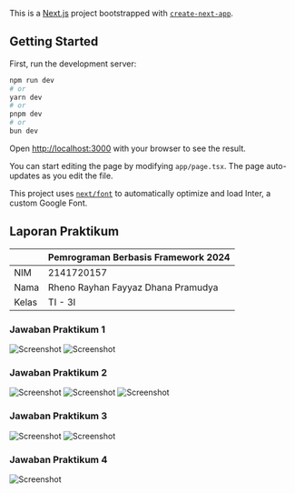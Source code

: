 This is a [Next.js](https://nextjs.org/) project bootstrapped with [`create-next-app`](https://github.com/vercel/next.js/tree/canary/packages/create-next-app).

## Getting Started

First, run the development server:

```bash
npm run dev
# or
yarn dev
# or
pnpm dev
# or
bun dev
```

Open [http://localhost:3000](http://localhost:3000) with your browser to see the result.

You can start editing the page by modifying `app/page.tsx`. The page auto-updates as you edit the file.

This project uses [`next/font`](https://nextjs.org/docs/basic-features/font-optimization) to automatically optimize and load Inter, a custom Google Font.

## Laporan Praktikum

|  | Pemrograman Berbasis Framework 2024 |
|--|--|
| NIM |  2141720157|
| Nama |  Rheno Rayhan Fayyaz Dhana Pramudya |
| Kelas | TI - 3I |


### Jawaban Praktikum 1
![Screenshot](assets/1.1.png)
![Screenshot](assets/1.2.png)

### Jawaban Praktikum 2
![Screenshot](assets/2.1.png)
![Screenshot](assets/2.2.png)
![Screenshot](assets/2.3.png)

### Jawaban Praktikum 3
![Screenshot](assets/3.1.png)
![Screenshot](assets/3.2.png)

### Jawaban Praktikum 4
![Screenshot](assets/4.1.png)
